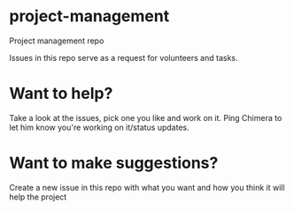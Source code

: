 # project-management
Project management repo

Issues in this repo serve as a request for volunteers and tasks.  

# Want to help?
Take a look at the issues, pick one you like and work on it. Ping Chimera to let him know you're working on it/status updates. 

# Want to make suggestions?
Create a new issue in this repo with what you want and how you think it will help the project
